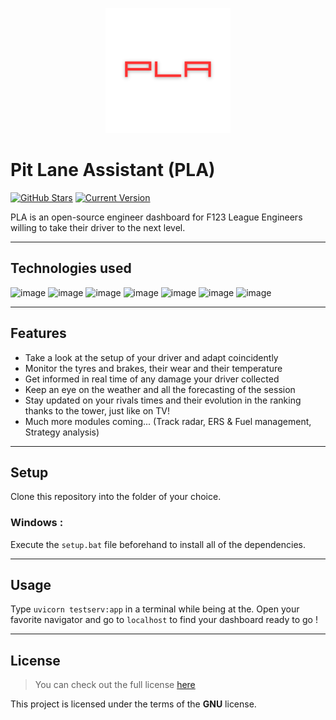 <p align="center">
  <img src="https://github.com/Alecsou/pitlaneassistant/blob/main/PLA.png" style="width:200px;">
</p>

Pit Lane Assistant (PLA)
============
[![GitHub Stars](https://img.shields.io/github/stars/Alecsou/pitlaneassistant.svg)](https://github.com/Alecsou/pitlaneassistant/stargazers)  [![Current Version](https://img.shields.io/badge/version-0.0.1-limegreen.svg)](https://github.com/Alecsou/pitlaneassistant) 

PLA is an open-source engineer dashboard for F123 League Engineers willing to take their driver to the next level.

---

## Technologies used

![image](https://img.shields.io/badge/CSS3-1572B6?style=for-the-badge&logo=css3&logoColor=white)
![image](https://img.shields.io/badge/HTML5-E34F26?style=for-the-badge&logo=html5&logoColor=white)
![image](https://img.shields.io/badge/Python-FFD43B?style=for-the-badge&logo=python&logoColor=blue)
![image](https://img.shields.io/badge/JavaScript-323330?style=for-the-badge&logo=javascript&logoColor=F7DF1E)
![image](https://img.shields.io/badge/json-5E5C5C?style=for-the-badge&logo=json&logoColor=white)
![image](https://img.shields.io/badge/fastapi-109989?style=for-the-badge&logo=FASTAPI&logoColor=white)
![image](https://img.shields.io/badge/Chart%20js-FF6384?style=for-the-badge&logo=chartdotjs&logoColor=white)

---

## Features
- Take a look at the setup of your driver and adapt coincidently
- Monitor the tyres and brakes, their wear and their temperature
- Get informed in real time of any damage your driver collected
- Keep an eye on the weather and all the forecasting of the session
- Stay updated on your rivals times and their evolution in the ranking thanks to the tower, just like on TV!
- Much more modules coming... (Track radar, ERS & Fuel management, Strategy analysis)

---

## Setup

Clone this repository into the folder of your choice.

### Windows :

Execute the ```setup.bat``` file beforehand to install all of the dependencies.

---

## Usage

Type ```uvicorn testserv:app``` in a terminal while being at the. 
Open your favorite navigator and go to ```localhost``` to find your dashboard ready to go !

---

## License
>You can check out the full license [here](https://github.com/Alecsou/pitlaneassistant/blob/main/LICENSE)

This project is licensed under the terms of the **GNU** license.
